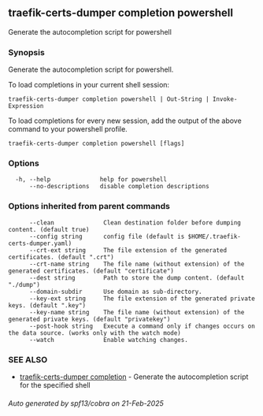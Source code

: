 ## traefik-certs-dumper completion powershell

Generate the autocompletion script for powershell

### Synopsis

Generate the autocompletion script for powershell.

To load completions in your current shell session:

	traefik-certs-dumper completion powershell | Out-String | Invoke-Expression

To load completions for every new session, add the output of the above command
to your powershell profile.


```
traefik-certs-dumper completion powershell [flags]
```

### Options

```
  -h, --help              help for powershell
      --no-descriptions   disable completion descriptions
```

### Options inherited from parent commands

```
      --clean              Clean destination folder before dumping content. (default true)
      --config string      config file (default is $HOME/.traefik-certs-dumper.yaml)
      --crt-ext string     The file extension of the generated certificates. (default ".crt")
      --crt-name string    The file name (without extension) of the generated certificates. (default "certificate")
      --dest string        Path to store the dump content. (default "./dump")
      --domain-subdir      Use domain as sub-directory.
      --key-ext string     The file extension of the generated private keys. (default ".key")
      --key-name string    The file name (without extension) of the generated private keys. (default "privatekey")
      --post-hook string   Execute a command only if changes occurs on the data source. (works only with the watch mode)
      --watch              Enable watching changes.
```

### SEE ALSO

* [traefik-certs-dumper completion](traefik-certs-dumper_completion.md)	 - Generate the autocompletion script for the specified shell

###### Auto generated by spf13/cobra on 21-Feb-2025
